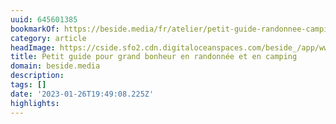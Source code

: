 ```yaml
---
uuid: 645601385
bookmarkOf: https://beside.media/fr/atelier/petit-guide-randonnee-camping/
category: article
headImage: https://cside.sfo2.cdn.digitaloceanspaces.com/beside_/app/www/2022/08/BESIDE_Atmospere_miniguide_feature.jpg
title: Petit guide pour grand bonheur en randonnée et en camping
domain: beside.media
description: 
tags: []
date: '2023-01-26T19:49:08.225Z'
highlights: 
---
```



